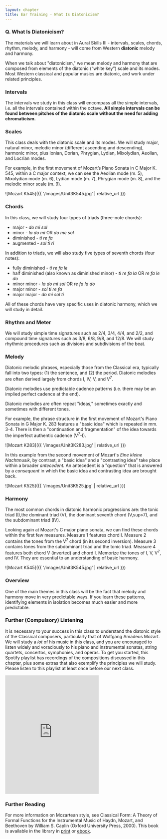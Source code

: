 ```yaml
---
layout: chapter
title: Ear Training - What Is Diatonicism?
---
```


### Q. What Is Diatonicism?

The materials we will learn about in Aural Skills III - intervals, scales, chords, rhythm, melody, and harmony - will come from Western **diatonic** melody and harmony. 

When we talk about "diatonicism," we mean melody and harmony that are composed from elements of the diatonic (“white key”) scale and its modes. Most Western classical and popular musics are diatonic, and work under related principles.

### Intervals

The intervals we study in this class will encompass all the simple intervals, i.e. all the intervals contained within the octave. **All simple intervals can be found between pitches of the diatonic scale without the need for adding chromaticism.**

### Scales

 This class deals with the diatonic scale and its modes. We will study major, natural minor, melodic minor (different ascending and descending), harmonic minor, plus Ionian, Dorian, Phrygian, Lydian, Mixolydian, Aeolian, and Locrian modes.

 For example, in the first movement of Mozart’s Piano Sonata in C Major K. 545, within a C major context, we can see the Aeolian mode (m. 5), Mixolydian mode (m. 6), Lydian mode (m. 7), Phrygian mode (m. 8), and the melodic minor scale (m. 9).

 ![Mozart K545]({{ '/images/Unit3K545.jpg' | relative_url }})

### Chords 

In this class, we will study four types of triads (three-note chords):
- major - *do mi sol*
- minor - *la do mi* OR *do me sol*
- diminished - *ti re fa*
- augmented - *sol ti ri*

In addition to triads, we will also study five types of seventh chords (four notes): 
- fully diminished - *ti re fa le*
- half diminished (also known as diminished minor) - *ti re fa la* OR *re fa le do*
- minor minor - *la do mi sol* OR *re fa la do*
- major minor - *sol ti re fa*
- major major - *do mi sol ti* 

All of these chords have very specific uses in diatonic harmony, which we will study in detail.

### Rhythm and Meter

We will study simple time signatures such as 2/4, 3/4, 4/4, and 2/2, and compound time signatures such as 3/8, 6/8, 9/8, and 12/8. We will study rhythmic procedures such as divisions and subdivisions of the beat.

### Melody

Diatonic melodic phrases, especially those from the Classical era, typically fall into two types: (1) the sentence, and (2) the period. Diatonic melodies are often derived largely from chords I, IV, V, and V<sup>7</sup>.

Diatonic melodies use predictable cadence patterns (i.e. there may be an implied perfect cadence at the end).

Diatonic melodies are often repeat "ideas," sometimes exactly and sometimes with different tones.

For example, the phrase structure in the first movement of Mozart's Piano Sonata in G Major K. 283 features a "basic idea" which is repeated in mm. 3-4. There is then a "continuation and fragmentation" of the idea towards the imperfect authentic cadence (V<sup>7</sup>-I).

![Mozart K283]({{ '/images/Unit3K283.jpg' | relative_url }})

In this example from the second movement of Mozart's *Eine kleine Nachtmusik*, by contrast, a "basic idea" and a "contrasting idea" take place within a broader *antecedent.* An antecedent is a "question" that is answered by a *consequent* in which the basic idea and contrasting idea are brought back.

![Mozart K525]({{ '/images/Unit3K525.jpg' | relative_url }})

### Harmony

The most common chords in diatonic harmonic progressions are: the tonic triad (I),the dominant triad (V), the dominant seventh chord (V,sup>7</sup>), and the subdominant triad (IV).

Looking again at Mozart's C major piano sonata, we can find these chords within the first few measures. Measure 1 features chord I. Measure 2 contains the tones from the V<sup>7</sup> chord (in its second inversion). Measure 3 contains tones from the subdominant triad and the tonic triad. Measure 4 features both chord V (inverted) and chord I. Memorize the tones of I, V, V<sup>7</sup>, and IV. They are essential to an understanding of basic harmony.

 ![Mozart K545]({{ '/images/Unit3K545.jpg' | relative_url }})

### Overview

One of the main themes in this class will be the fact that melody and harmony move in very predictable ways. If you learn these patterns, identifying elements in isolation becomes much easier and more predictable.

### Further (Compulsory) Listening

It is necessary to your success in this class to understand the diatonic style of the Classical composers, particularly that of Wolfgang Amadeus Mozart. We will study a *lot* of his music in this class, and you are encouraged to listen widely and voraciously to his piano and instrumental sonatas, string quartets, concertos, symphonies, and operas. To get you started, this Spotify playlist has recordings of the compositions discussed in this chapter, plus some extras that also exemplify the principles we will study. Please listen to this playlist at least once before our next class.

<iframe src="https://open.spotify.com/embed/playlist/0EnkRmPvWoH8w2dhbcQEkI" width="300" height="380" frameborder="0" allowtransparency="true" allow="encrypted-media"></iframe>

### Further Reading

For more information on Mozartean style, see Classical Form: A Theory of Formal Functions for the Instrumental Music of Haydn, Mozart, and Beethoven by William S. Caplin (Oxford University Press, 2000). This book is available in the library in [print](https://alliance-primo.hosted.exlibrisgroup.com/primo-explore/fulldisplay?docid=CP71171686160001451&context=L&vid=UID&search_scope=everything&tab=everything&lang=en_US) or [ebook](https://alliance-primo.hosted.exlibrisgroup.com/primo-explore/fulldisplay?docid=TN_pq_ebook_centralEBC271183&context=PC&vid=UID&search_scope=everything&tab=everything&lang=en_US).